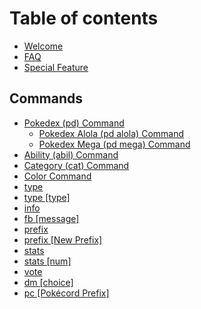 # Table of contents

* [Welcome](README.md)
* [FAQ](welcome.md)
* [Special Feature](special-feature.md)

## Commands

* [Pokedex \(pd\) Command](commands/pd/README.md)
  * [Pokedex Alola \(pd alola\) Command](commands/pd/pokedex-alola-pd-alola-command.md)
  * [Pokedex Mega \(pd mega\) Command](commands/pd/pokedex-mega-pd-mega-command.md)
* [Ability \(abil\) Command](commands/abil.md)
* [Category \(cat\) Command](commands/cat.md)
* [Color Command](commands/color.md)
* [type](commands/type.md)
* [type \[type\]](commands/type-type.md)
* [info](commands/info.md)
* [fb \[message\]](commands/fb.md)
* [prefix](commands/prefix.md)
* [prefix \[New Prefix\]](commands/prefix-new-prefix.md)
* [stats](commands/stat.md)
* [stats \[num\]](commands/stats-num.md)
* [vote](commands/vote.md)
* [dm \[choice\]](commands/dm.md)
* [pc \[Pokécord Prefix\]](commands/pc.md)

